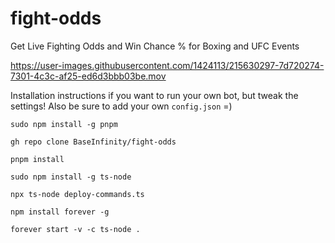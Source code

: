# fight-odds
Get Live Fighting Odds and Win Chance % for Boxing and UFC Events


https://user-images.githubusercontent.com/1424113/215630297-7d720274-7301-4c3c-af25-ed6d3bbb03be.mov


Installation instructions if you want to run your own bot, but tweak the settings! Also be sure to add your own `config.json` =)

```
sudo npm install -g pnpm

gh repo clone BaseInfinity/fight-odds

pnpm install

sudo npm install -g ts-node

npx ts-node deploy-commands.ts

npm install forever -g

forever start -v -c ts-node .
```

